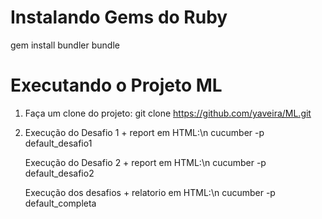 <h1>Instalando Gems do Ruby</h1>
gem install bundler
bundle

<h1>Executando o Projeto ML</h1>

1. Faça um clone do projeto:
   git clone https://github.com/yaveira/ML.git

2. Execução do Desafio 1 + report em HTML:\n cucumber -p default_desafio1

   Execução do Desafio 2 + report em HTML:\n cucumber -p default_desafio2

   Execução dos desafios + relatorio em HTML:\n cucumber -p default_completa
